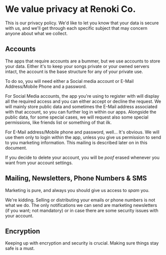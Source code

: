 # We value privacy at Renoki Co.

This is our privacy policy. We'd like to let you know that your data is secure with us, and we'll get through each specific subject that may concern anyone about what we collect.

## Accounts

The apps that require accounts are a bummer, but we use accounts to store your data. Either it's to keep your songs private or your owned servers intact, the account is the base structure for any of your private use.

To do so, you will need either a Social media account or E-Mail Address/Mobile Phone and a password.

For Social Media accounts, the app you're using to register with will display all the required access and you can either accept or decline the request. We will mainly store public data and sometimes the E-Mail address associated with that account, so you can further log in within our apps. Alongside the public data, for some special cases, we will request also some special permissions, like friends list or something of that ilk.

For E-Mail address/Mobile phone and password, well... It's obvious. We will use them only to login within the app, unless you give us permission to send to you marketing information. This mailing is described later on in this document.

If you decide to delete your account, you will be _poof_ erased whenever you want from your account settings.

## Mailing, Newsletters, Phone Numbers & SMS

Marketing is pure, and always you should give us access to _spam_ you.

We're kidding. Selling or distributing your emails or phone numbers is not what we do. The only notifications we can send are marketing newsletters (if you want; not mandatory) or in case there are some security issues with your account.

## Encryption

Keeping up with encryption and security is crucial. Making sure things stay safe is a must.

